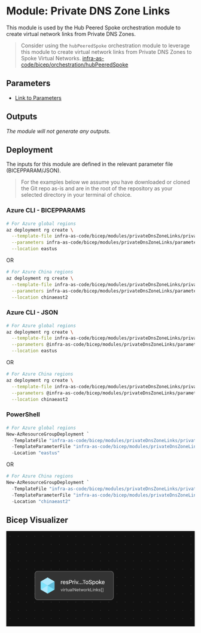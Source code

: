 # Module: Private DNS Zone Links

This module is used by the Hub Peered Spoke orchestration module to create virtual network links from Private DNS Zones.
> Consider using the `hubPeeredSpoke` orchestration module to leverage this module to create virtual network links from Private DNS Zones to Spoke Virtual Networks. [infra-as-code/bicep/orchestration/hubPeeredSpoke](https://github.com/Azure/ALZ-Bicep/tree/main/infra-as-code/bicep/orchestration/hubPeeredSpoke)

## Parameters

- [Link to Parameters](generateddocs/privateDnsZoneLinks.bicep.md)

## Outputs

*The module will not generate any outputs.*

## Deployment

The inputs for this module are defined in the relevant parameter file (BICEPPARAM/JSON).

> For the  examples below we assume you have downloaded or cloned the Git repo as-is and are in the root of the repository as your selected directory in your terminal of choice.

### Azure CLI - BICEPPARAMS

```bash
# For Azure global regions
az deployment rg create \
  --template-file infra-as-code/bicep/modules/privateDnsZoneLinks/privateDnsZoneLinks.bicep \
  --parameters infra-as-code/bicep/modules/privateDnsZoneLinks/parameters/privateDnsZoneLinks.parameters.all.bicepparam \
  --location eastus
```

OR

```bash
# For Azure China regions
az deployment rg create \
  --template-file infra-as-code/bicep/modules/privateDnsZoneLinks/privateDnsZoneLinks.bicep \
  --parameters infra-as-code/bicep/modules/privateDnsZoneLinks/parameters/privateDnsZoneLinks.parameters.all.bicepparam \
  --location chinaeast2
  ```

### Azure CLI - JSON

```bash
# For Azure global regions
az deployment rg create \
  --template-file infra-as-code/bicep/modules/privateDnsZoneLinks/privateDnsZoneLinks.bicep \
  --parameters @infra-as-code/bicep/modules/privateDnsZoneLinks/parameters/privateDnsZoneLinks.parameters.all.json \
  --location eastus
```

OR

```bash
# For Azure China regions
az deployment rg create \
  --template-file infra-as-code/bicep/modules/privateDnsZoneLinks/privateDnsZoneLinks.bicep \
  --parameters @infra-as-code/bicep/modules/privateDnsZoneLinks/parameters/privateDnsZoneLinks.parameters.all.json \
  --location chinaeast2
  ```

### PowerShell

```powershell
# For Azure global regions
New-AzResourceGroupDeployment `
  -TemplateFile "infra-as-code/bicep/modules/privateDnsZoneLinks/privateDnsZoneLinks.bicep" `
  -TemplateParameterFile "infra-as-code/bicep/modules/privateDnsZoneLinks/parameters/privateDnsZoneLinks.parameters.all.json" `
  -Location "eastus"
```

OR

```powershell
# For Azure China regions
New-AzResourceGroupDeployment `
  -TemplateFile "infra-as-code/bicep/modules/privateDnsZoneLinks/privateDnsZoneLinks.bicep" `
  -TemplateParameterFile "infra-as-code/bicep/modules/privateDnsZoneLinks/parameters/privateDnsZoneLinks.parameters.all.json" `
  -Location "chinaeast2"
```

## Bicep Visualizer

![Bicep Visualizer](media/bicepVisualizer.png "Bicep Visualizer")
